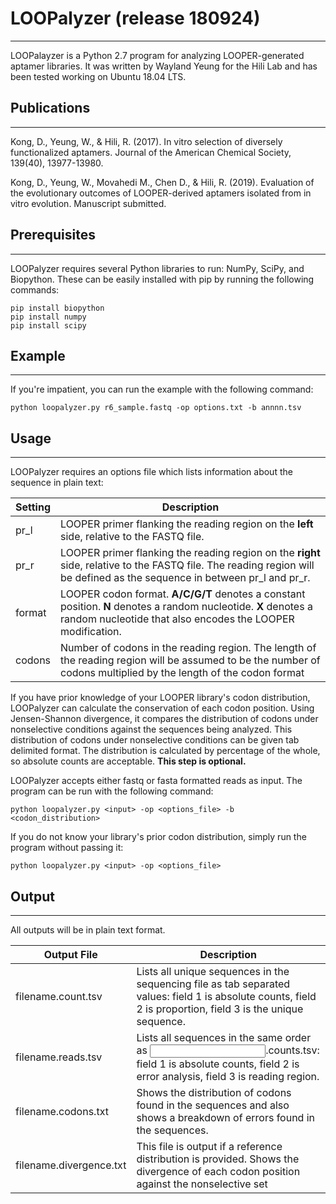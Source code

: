 # LOOPalyzer (release 180924)
--------------------------------------------
LOOPalayzer is a Python 2.7 program for analyzing LOOPER-generated aptamer libraries. It was written by Wayland Yeung for the Hili Lab and has been tested working on Ubuntu 18.04 LTS.

## Publications
--------------------------------------------

Kong, D., Yeung, W., & Hili, R. (2017). In vitro selection of diversely functionalized aptamers. Journal of the American Chemical Society, 139(40), 13977-13980.

Kong, D., Yeung, W., Movahedi M., Chen D., & Hili, R. (2019). Evaluation of the evolutionary outcomes of LOOPER-derived aptamers isolated from in vitro evolution. Manuscript submitted.

## Prerequisites
--------------------------------------------
LOOPalyzer requires several Python libraries to run: NumPy, SciPy, and Biopython. These can be easily installed with pip by running the following commands:

    pip install biopython
    pip install numpy 
    pip install scipy

## Example
--------------------------------------------
If you're impatient, you can run the example with the following command:

    python loopalyzer.py r6_sample.fastq -op options.txt -b annnn.tsv

## Usage
--------------------------------------------
LOOPalyzer requires an options file which lists information about the 
sequence in plain text:

| Setting | Description |
| ------- | ----------- |
| pr_l    | LOOPER primer flanking the reading region on the **left** side, relative to the FASTQ file. |
| pr_r    | LOOPER primer flanking the reading region on the **right** side, relative to the FASTQ file. The reading region will be defined as the sequence in between pr_l and pr_r. |
| format  | LOOPER codon format. **A/C/G/T** denotes a constant position. **N** denotes a random nucleotide. **X** denotes a random nucleotide that also encodes the LOOPER modification. |
| codons  | Number of codons in the reading region. The length of the reading region will be assumed to be the number of codons multiplied by the length of the codon format |

If you have prior knowledge of your LOOPER library's codon distribution, LOOPalyzer can calculate the conservation of each codon position. Using Jensen-Shannon divergence, it compares the distribution of codons under nonselective conditions against the sequences being analyzed. This distribution of codons under nonselective conditions can be given tab 
delimited format. The distribution is calculated by percentage of the whole, 
so absolute counts are acceptable. **This step is optional.**

LOOPalyzer accepts either fastq or fasta formatted reads as input. The  program can be run with the following command:

    python loopalyzer.py <input> -op <options_file> -b <codon_distribution>

If you do not know your library's prior codon distribution, simply run the program without passing it:

    python loopalyzer.py <input> -op <options_file>


## Output
--------------------------------------------

All outputs will be in plain text format.

| Output File| Description |
| ---------- | ----------- |
| filename.count.tsv      | Lists all unique sequences in the sequencing file as tab separated values: field 1 is absolute counts, field 2 is proportion, field 3 is the unique sequence. |
| filename.reads.tsv      | Lists all sequences in the same order as <input>.counts.tsv: field 1 is absolute counts, field 2 is error analysis, field 3 is reading region. |
| filename.codons.txt     | Shows the distribution of codons found in the sequences and also shows a breakdown of errors found in the sequences. |
| filename.divergence.txt | This file is output if a reference distribution is provided. Shows the divergence of each codon position against the nonselective set |




